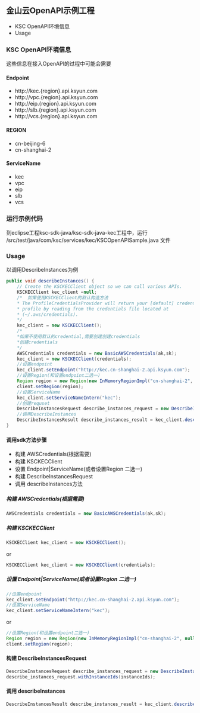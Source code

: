 ## 金山云OpenAPI示例工程 ##
* KSC OpenAPI环境信息
* Usage

### KSC OpenAPI环境信息

这些信息在接入OpenAPI的过程中可能会需要

#### Endpoint
* http://kec.{region}.api.ksyun.com
* http://vpc.{region}.api.ksyun.com
* http://eip.{region}.api.ksyun.com
* http://slb.{region}.api.ksyun.com
* http://vcs.{region}.api.ksyun.com

#### REGION
* cn-beijing-6
* cn-shanghai-2

#### ServiceName
* kec
* vpc
* eip
* slb
* vcs

### 运行示例代码

到eclipse工程ksc-sdk-java/ksc-sdk-java-kec工程中，运行 /src/test/java/com/ksc/services/kec/KSCOpenAPISample.java 文件


### Usage
以调用DescribeInstances为例

```java
public void describeInstances() {
	// Create the KSCKECClient object so we can call various APIs.
	KSCKECClient kec_client =null;
	/*	如果使用KSCKECClient的默认构造方法
	* The ProfileCredentialsProvider will return your [default] credential
	* profile by reading from the credentials file located at
	* (~/.aws/credentials).
	*/
	kec_client = new KSCKECClient();
	/*
	*如果不使用默认的credential,需要创建创建credentials
	*创建credentials
	*/
	AWSCredentials credentials = new BasicAWSCredentials(ak,sk);
	kec_client = new KSCKECClient(credentials);
	//设置endpoint
	kec_client.setEndpoint("http://kec.cn-shanghai-2.api.ksyun.com");
	//设置Region(和设置endpoint二选一)
	Region region = new Region(new InMemoryRegionImpl("cn-shanghai-2", null));
	client.setRegion(region);
	//设置ServiceName
	kec_client.setServiceNameIntern("kec");
	//创建requset
	DescribeInstancesRequest describe_instances_request = new DescribeInstancesRequest();
	//调用DescribeInstances
	DescribeInstancesResult describe_instances_result = kec_client.describeInstances(describe_instances_request);
}
```
#### 调用sdk方法步骤
* 构建 AWSCredentials(根据需要)
* 构建 KSCKECClient
* 设置 Endpoint|ServiceName(或者设置Region 二选一)
* 构建 DescribeInstancesRequest
* 调用 describeInstances方法

##### 构建 AWSCredentials(根据需要)
```java
AWSCredentials credentials = new BasicAWSCredentials(ak,sk);
```
##### 构建 KSCKECClient
```java
KSCKECClient kec_client = new KSCKECClient();
```
or 

```java
KSCKECClient kec_client = new KSCKECClient(credentials);
```
##### 设置 Endpoint|ServiceName(或者设置Region 二选一)

```java
//设置endpoint
kec_client.setEndpoint("http://kec.cn-shanghai-2.api.ksyun.com");
//设置ServiceName
kec_client.setServiceNameIntern("kec");

```
or

```java
//设置Region(和设置endpoint二选一)
Region region = new Region(new InMemoryRegionImpl("cn-shanghai-2", null));
client.setRegion(region);

```

#### 构建 DescribeInstancesRequest

```java
DescribeInstancesRequest describe_instances_request = new DescribeInstancesRequest();
describe_instances_request.withInstanceIds(instanceIds);
```

#### 调用 describeInstances

```java
DescribeInstancesResult describe_instances_result = kec_client.describeInstances(describe_instances_request);
```
